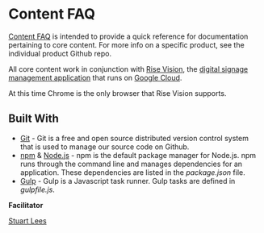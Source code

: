 # Content FAQ

[Content FAQ]("https://rise-vision.github.io/content-faq/") is intended to provide a quick reference for documentation pertaining to core content. For more info on a specific product, see the individual product Github repo.

All core content work in conjunction with [Rise Vision](http://www.risevision.com), the [digital signage management application](http://rva.risevision.com/) that runs on [Google Cloud](https://cloud.google.com).

At this time Chrome is the only browser that Rise Vision supports.

## Built With

* [Git](http://git-scm.com/) - Git is a free and open source distributed version control system that is used to manage our source code on Github.
* [npm](https://www.npmjs.org/) & [Node.js](http://nodejs.org/) - npm is the default package manager for Node.js. npm runs through the command line and manages dependencies for an application. These dependencies are listed in the _package.json_ file.
* [Gulp](http://gulpjs.com/) - Gulp is a Javascript task runner. Gulp tasks are defined in _gulpfile.js_.


**Facilitator**

[Stuart Lees](https://github.com/stulees "Stuart Lees")